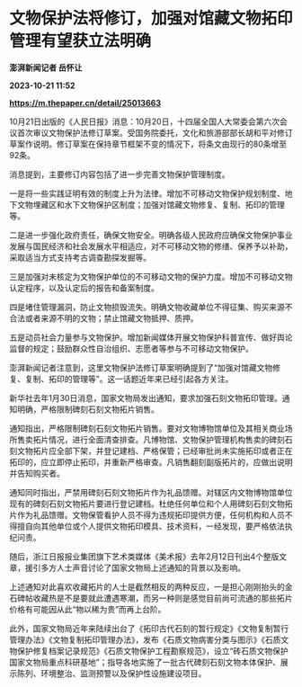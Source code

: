 # 文物保护法将修订，加强对馆藏文物拓印管理有望获立法明确
**澎湃新闻记者 岳怀让**

**2023-10-21 11:52**

**https://m.thepaper.cn/detail/25013663**

10月21日出版的《人民日报》消息：10月20日，十四届全国人大常委会第六次会议首次审议文物保护法修订草案。受国务院委托，文化和旅游部部长胡和平对修订草案作说明。修订草案在保持章节框架不变的情况下，将条文由现行的80条增至92条。

消息提到，主要修订内容包括了进一步完善文物保护管理制度。

一是将一些实践证明有效的制度上升为法律。增加不可移动文物保护规划制度、地下文物埋藏区和水下文物保护区制度；加强对馆藏文物修复、复制、拓印的管理等。

二是进一步强化政府责任，确保文物安全。明确各级人民政府应确保文物保护事业发展与国民经济和社会发展水平相适应，对不可移动文物的修缮、保养予以补助，采取适当方式支持考古调查勘探发掘等。

三是加强对未核定为文物保护单位的不可移动文物的保护力度。增加不可移动文物认定程序，以及认定后的报告和备案制度。

四是堵住管理漏洞，防止文物损毁流失。明确文物收藏单位不得征集、购买来源不合法或者来源不明的文物；禁止馆藏文物抵押、质押。

五是动员社会力量参与文物保护。增加新闻媒体开展文物保护科普宣传、做好舆论监督的规定；鼓励群众性自治组织、志愿者等参与不可移动文物保护。

澎湃新闻记者注意到，这里文物保护法修订草案明确提到了“加强对馆藏文物修复、复制、拓印的管理等”。这一话题近年来已经引起各方关注。

新华社去年1月30日消息，国家文物局发出通知，要求加强石刻文物拓印管理。通知明确，严格限制碑刻石刻文物拓片销售。

通知指出，严格限制碑刻石刻文物拓片销售。要对文物博物馆单位及其相关商业场所售卖拓片情况，进行全面清查排查。凡博物馆、文物保护管理机构售卖的碑刻石刻文物拓片应全部下架，并登记建档、严格保管；已经审批尚未实施拓印或者正在拓印的，应立即停止拓印，并重新严格审查。凡销售翻刻副版拓片的，应做出说明并告知购买者。

通知同时指出，严禁用碑刻石刻文物拓片作为礼品馈赠。对辖区内文物博物馆单位现有的碑刻石刻文物拓片要进行登记建档。杜绝任何单位和个人用碑刻石刻文物拓片作为礼品馈赠。文物保管看护人员不得为违规拓印提供方便，任何机构和人员不得擅自向其他单位或个人提供文物拓印模具、技术资料，一经发现，要严格依法执纪问责。

随后，浙江日报报业集团旗下艺术类媒体《美术报》去年2月12日刊出4个整版文章，援引多方人士声音讨论了国家文物局上述通知的背景以及影响。

上述通知对此喜欢收藏拓片的人士是截然相反的两种反应，一是担心刚刚抬头的金石碑帖收藏热是不是要就此遭遇寒潮，而另一种则是感觉目前尚可流通的那些拓片价格有可能因从此“物以稀为贵”而再上台阶。

此外，国家文物局近年来陆续出台了《拓印古代石刻的暂行规定》《文物复制暂行管理办法》《文物复制拓印管理办法》，发布《石质文物病害分类与图示》《石质文物保护修复档案记录规范》《石质文物保护工程勘察规范》，设立“砖石质文物保护国家文物局重点科研基地”；指导各地实施了一批古代碑刻石刻文物本体保护、展示陈列、环境整治、监测预警以及保护性设施建设项目。